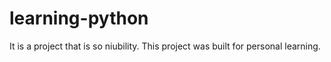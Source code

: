 # learning-python
It is a project that is so niubility.
This project was built for personal learning.
